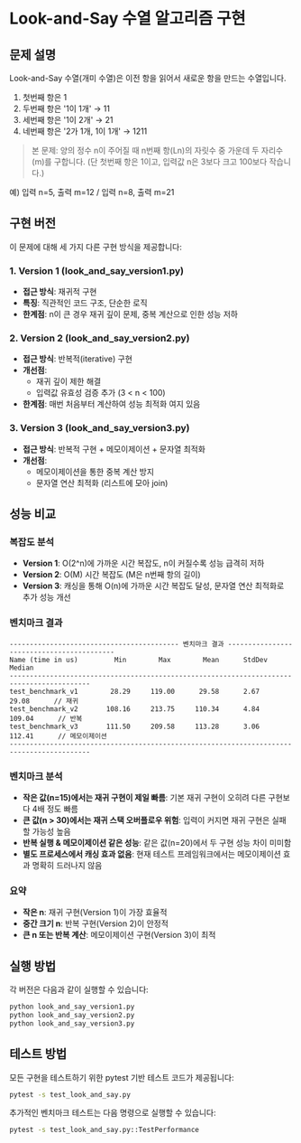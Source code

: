 # Look-and-Say 수열 알고리즘 구현

## 문제 설명

Look-and-Say 수열(개미 수열)은 이전 항을 읽어서 새로운 항을 만드는 수열입니다.

1. 첫번째 항은 1
2. 두번째 항은 '1이 1개' → 11
3. 세번째 항은 '1이 2개' → 21
4. 네번째 항은 '2가 1개, 1이 1개' → 1211

> 본 문제: 양의 정수 n이 주어질 때 n번째 항(Ln)의 자릿수 중 가운데 두 자리수(m)를 구합니다.
> (단 첫번째 항은 1이고, 입력값 n은 3보다 크고 100보다 작습니다.)

예) 입력 n=5, 출력 m=12 / 입력 n=8, 출력 m=21

## 구현 버전

이 문제에 대해 세 가지 다른 구현 방식을 제공합니다:

### 1. Version 1 (look_and_say_version1.py)

- **접근 방식**: 재귀적 구현
- **특징**: 직관적인 코드 구조, 단순한 로직
- **한계점**: n이 큰 경우 재귀 깊이 문제, 중복 계산으로 인한 성능 저하

### 2. Version 2 (look_and_say_version2.py)

- **접근 방식**: 반복적(iterative) 구현
- **개선점**: 
  - 재귀 깊이 제한 해결
  - 입력값 유효성 검증 추가 (3 < n < 100)
- **한계점**: 매번 처음부터 계산하여 성능 최적화 여지 있음

### 3. Version 3 (look_and_say_version3.py)

- **접근 방식**: 반복적 구현 + 메모이제이션 + 문자열 최적화
- **개선점**:
  - 메모이제이션을 통한 중복 계산 방지
  - 문자열 연산 최적화 (리스트에 모아 join)


## 성능 비교

### 복잡도 분석
- **Version 1**: O(2^n)에 가까운 시간 복잡도, n이 커질수록 성능 급격히 저하
- **Version 2**: O(M) 시간 복잡도 (M은 n번째 항의 길이)
- **Version 3**: 캐싱을 통해 O(n)에 가까운 시간 복잡도 달성, 문자열 연산 최적화로 추가 성능 개선

### 벤치마크 결과

```
------------------------------------------ 벤치마크 결과 ------------------------------------------
Name (time in us)         Min        Max        Mean      StdDev      Median     
------------------------------------------------------------------------------------------
test_benchmark_v1        28.29     119.00      29.58      2.67        29.08      // 재귀
test_benchmark_v2       108.16     213.75     110.34      4.84       109.04      // 반복
test_benchmark_v3       111.50     209.58     113.28      3.06       112.41      // 메모이제이션
------------------------------------------------------------------------------------------
```

### 벤치마크 분석

- **작은 값(n=15)에서는 재귀 구현이 제일 빠름**: 기본 재귀 구현이 오히려 다른 구현보다 4배 정도 빠름
- **큰 값(n > 30)에서는 재귀 스택 오버플로우 위험**: 입력이 커지면 재귀 구현은 실패할 가능성 높음
- **반복 실행 & 메모이제이션 같은 성능**: 같은 값(n=20)에서 두 구현 성능 차이 미미함
- **별도 프로세스에서 캐싱 효과 없음**: 현재 테스트 프레임워크에서는 메모이제이션 효과 명확히 드러나지 않음

### 요약

- **작은 n**: 재귀 구현(Version 1)이 가장 효율적
- **중간 크기 n**: 반복 구현(Version 2)이 안정적
- **큰 n 또는 반복 계산**: 메모이제이션 구현(Version 3)이 최적

## 실행 방법

각 버전은 다음과 같이 실행할 수 있습니다:

```bash
python look_and_say_version1.py
python look_and_say_version2.py
python look_and_say_version3.py
```

## 테스트 방법

모든 구현을 테스트하기 위한 pytest 기반 테스트 코드가 제공됩니다:

```bash
pytest -s test_look_and_say.py
```

추가적인 벤치마크 테스트는 다음 명령으로 실행할 수 있습니다:

```bash
pytest -s test_look_and_say.py::TestPerformance
```

